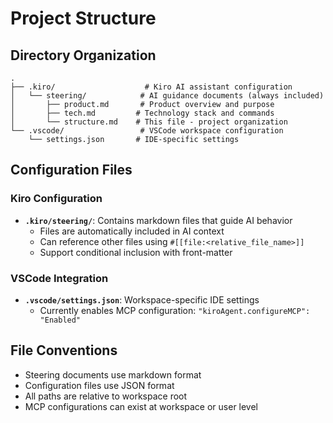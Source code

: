# Project Structure

## Directory Organization

```
.
├── .kiro/                    # Kiro AI assistant configuration
│   └── steering/            # AI guidance documents (always included)
│       ├── product.md       # Product overview and purpose
│       ├── tech.md         # Technology stack and commands
│       └── structure.md    # This file - project organization
└── .vscode/                 # VSCode workspace configuration
    └── settings.json       # IDE-specific settings
```

## Configuration Files

### Kiro Configuration
- **`.kiro/steering/`**: Contains markdown files that guide AI behavior
  - Files are automatically included in AI context
  - Can reference other files using `#[[file:<relative_file_name>]]`
  - Support conditional inclusion with front-matter

### VSCode Integration
- **`.vscode/settings.json`**: Workspace-specific IDE settings
  - Currently enables MCP configuration: `"kiroAgent.configureMCP": "Enabled"`

## File Conventions
- Steering documents use markdown format
- Configuration files use JSON format
- All paths are relative to workspace root
- MCP configurations can exist at workspace or user level